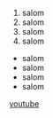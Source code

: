 <!DOCTYPE html>
<html lang="en">
<head>
    <meta charset="UTF-8">
    <meta http-equiv="X-UA-Compatible" content="IE=edge">
    <meta name="viewport" content="width=device-width, initial-scale=1.0">
    <title>Document</title>
    <link rel="stylesheet" href="./style.css">
</head>
<body>
<ol>
    <li>salom</li>
    <li>salom</li>
    <li>salom</li>
    <li>salom</li>
</ol>
<ul>
    <li>salom</li>
    <li>salom</li>
    <li>salom</li>
    <li>salom</li>
</ul>

<a href="https://www.youtube.com/">youtube</a>
</body>
</html> 